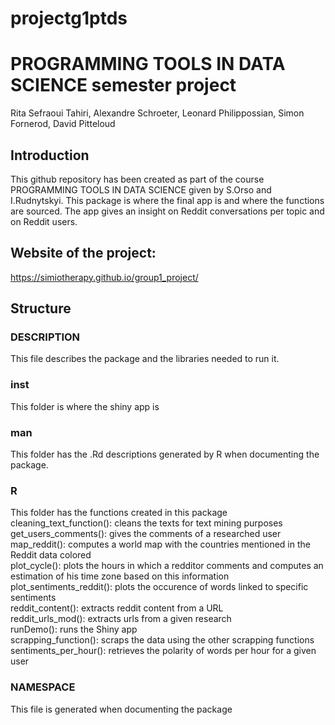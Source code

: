 # projectg1ptds

# PROGRAMMING TOOLS IN DATA SCIENCE semester project
Rita Sefraoui Tahiri, Alexandre Schroeter, Leonard Philippossian, Simon Fornerod, David Pitteloud

## Introduction
This github repository has been created as part of the course PROGRAMMING TOOLS IN DATA SCIENCE given by S.Orso and I.Rudnytskyi. This package is where the final app is and where the functions are sourced. 
The app gives an insight on Reddit conversations per topic and on Reddit users. 

## Website of the project:
https://simiotherapy.github.io/group1_project/

## Structure

### DESCRIPTION 
This file describes the package and the libraries needed to run it.

### inst
This folder is where the shiny app is 

### man 
This folder has the .Rd descriptions generated by R when documenting the package. 
 
### R
This folder has the functions created in this package  
cleaning_text_function(): cleans the texts for text mining purposes  
get_users_comments(): gives the comments of a researched user  
map_reddit(): computes a world map with the countries mentioned in the Reddit data colored  
plot_cycle(): plots the hours in which a redditor comments and computes an estimation of his time zone based on this information   
plot_sentiments_reddit(): plots the occurence of words linked to specific sentiments  
reddit_content(): extracts reddit content from a URL  
reddit_urls_mod(): extracts urls from a given research   
runDemo(): runs the Shiny app  
scrapping_function(): scraps the data using the other scrapping functions  
sentiments_per_hour(): retrieves the polarity of words per hour for a given user  

### NAMESPACE
This file is generated when documenting the package   

